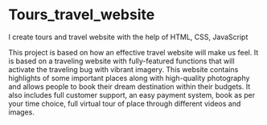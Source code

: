 # Tours_travel_website
I create tours and travel website with the help of HTML, CSS, JavaScript

This project is based on how an effective travel website will make us feel. It is based on a traveling website with fully-featured functions that will activate the traveling bug with vibrant imagery. This website contains highlights of some important places along with high-quality photography and allows people to book their dream destination within their budgets. It also includes full customer support, an easy payment system, book as per your time choice, full virtual tour of place through different videos and images.
